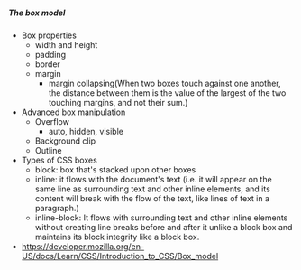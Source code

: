 ##### The box model
- Box properties
    - width and height
    - padding
    - border
    - margin
        - margin collapsing(When two boxes touch against one another, the distance between them is the value of the largest of the two touching margins, and not their sum.)
- Advanced box manipulation
    - Overflow
        - auto, hidden, visible
    - Background clip
    - Outline
- Types of CSS boxes
    - block: box that's stacked upon other boxes 
    - inline: it flows with the document's text (i.e. it will appear on the same line as surrounding text and other inline elements, and its content will break with the flow of the text, like lines of text in a paragraph.) 
    - inline-block: It flows with surrounding text and other inline elements without creating line breaks before and after it unlike a block box and maintains its block integrity like a block box. 
- https://developer.mozilla.org/en-US/docs/Learn/CSS/Introduction_to_CSS/Box_model
